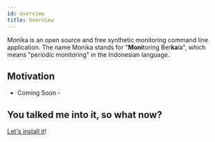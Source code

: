 ```yaml
---
id: overview
title: Overview
---
```


Monika is an open source and free synthetic monitoring command line application. The name Monika stands for "**Moni**toring Ber**ka**la", which means "periodic monitoring" in the Indonesian language.

## Motivation

- Coming Soon -

## You talked me into it, so what now?

[Let's install it](https://hyperjumptech.github.io/monika/installation)!
